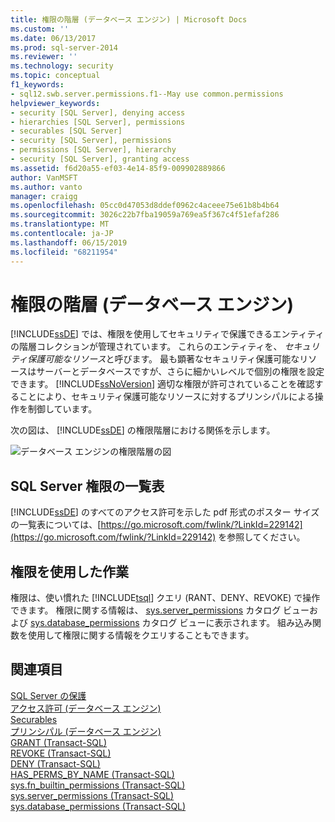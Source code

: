 ```yaml
---
title: 権限の階層 (データベース エンジン) | Microsoft Docs
ms.custom: ''
ms.date: 06/13/2017
ms.prod: sql-server-2014
ms.reviewer: ''
ms.technology: security
ms.topic: conceptual
f1_keywords:
- sql12.swb.server.permissions.f1--May use common.permissions
helpviewer_keywords:
- security [SQL Server], denying access
- hierarchies [SQL Server], permissions
- securables [SQL Server]
- security [SQL Server], permissions
- permissions [SQL Server], hierarchy
- security [SQL Server], granting access
ms.assetid: f6d20a55-ef03-4e14-85f9-009902889866
author: VanMSFT
ms.author: vanto
manager: craigg
ms.openlocfilehash: 05cc0d47053d8ddef0962c4aceee75e61b8b4b64
ms.sourcegitcommit: 3026c22b7fba19059a769ea5f367c4f51efaf286
ms.translationtype: MT
ms.contentlocale: ja-JP
ms.lasthandoff: 06/15/2019
ms.locfileid: "68211954"
---
```

# <a name="permissions-hierarchy-database-engine"></a>権限の階層 (データベース エンジン)
  [!INCLUDE[ssDE](../../../includes/ssde-md.md)] では、権限を使用してセキュリティで保護できるエンティティの階層コレクションが管理されています。 これらのエンティティを、 *セキュリティ保護可能なリソース*と呼びます。 最も顕著なセキュリティ保護可能なリソースはサーバーとデータベースですが、さらに細かいレベルで個別の権限を設定できます。 [!INCLUDE[ssNoVersion](../../includes/ssnoversion-md.md)] 適切な権限が許可されていることを確認することにより、セキュリティ保護可能なリソースに対するプリンシパルによる操作を制御しています。  
  
 次の図は、 [!INCLUDE[ssDE](../../../includes/ssde-md.md)] の権限階層における関係を示します。  
  
 ![データベース エンジンの権限階層の図](../../database-engine/media/wj-security-layers.gif "データベース エンジンの権限階層の図")  
  
## <a name="chart-of-sql-server-permissions"></a>SQL Server 権限の一覧表  
 [!INCLUDE[ssDE](../../../includes/ssde-md.md)] のすべてのアクセス許可を示した pdf 形式のポスター サイズの一覧表については、[https://go.microsoft.com/fwlink/?LinkId=229142](https://go.microsoft.com/fwlink/?LinkId=229142) を参照してください。  
  
## <a name="working-with-permissions"></a>権限を使用した作業  
 権限は、使い慣れた [!INCLUDE[tsql](../../includes/tsql-md.md)] クエリ (RANT、DENY、REVOKE) で操作できます。 権限に関する情報は、 [sys.server_permissions](/sql/relational-databases/system-catalog-views/sys-server-permissions-transact-sql) カタログ ビューおよび [sys.database_permissions](/sql/relational-databases/system-catalog-views/sys-database-permissions-transact-sql) カタログ ビューに表示されます。 組み込み関数を使用して権限に関する情報をクエリすることもできます。  
  
## <a name="see-also"></a>関連項目  
 [SQL Server の保護](securing-sql-server.md)   
 [アクセス許可 &#40;データベース エンジン&#41;](permissions-database-engine.md)   
 [Securables](securables.md)   
 [プリンシパル &#40;データベース エンジン&#41;](authentication-access/principals-database-engine.md)   
 [GRANT &#40;Transact-SQL&#41;](/sql/t-sql/statements/grant-transact-sql)   
 [REVOKE &#40;Transact-SQL&#41;](/sql/t-sql/statements/revoke-transact-sql)   
 [DENY &#40;Transact-SQL&#41;](/sql/t-sql/statements/deny-transact-sql)   
 [HAS_PERMS_BY_NAME &#40;Transact-SQL&#41;](/sql/t-sql/functions/has-perms-by-name-transact-sql)   
 [sys.fn_builtin_permissions &#40;Transact-SQL&#41;](/sql/relational-databases/system-functions/sys-fn-builtin-permissions-transact-sql)   
 [sys.server_permissions &#40;Transact-SQL&#41;](/sql/relational-databases/system-catalog-views/sys-server-permissions-transact-sql)   
 [sys.database_permissions &#40;Transact-SQL&#41;](/sql/relational-databases/system-catalog-views/sys-database-permissions-transact-sql)  
  
  
